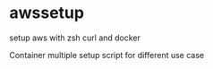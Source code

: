 # awssetup
setup aws with zsh curl and docker

Container multiple setup script for different use case
